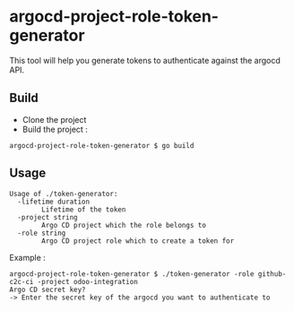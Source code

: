 # argocd-project-role-token-generator

This tool will help you generate tokens to authenticate against the argocd API.

## Build
 * Clone the project
 * Build the project :
````
argocd-project-role-token-generator $ go build
````

## Usage

````
Usage of ./token-generator:
  -lifetime duration
    	Lifetime of the token
  -project string
    	Argo CD project which the role belongs to
  -role string
    	Argo CD project role which to create a token for
````

Example :

````
argocd-project-role-token-generator $ ./token-generator -role github-c2c-ci -project odoo-integration
Argo CD secret key?
-> Enter the secret key of the argocd you want to authenticate to
````

